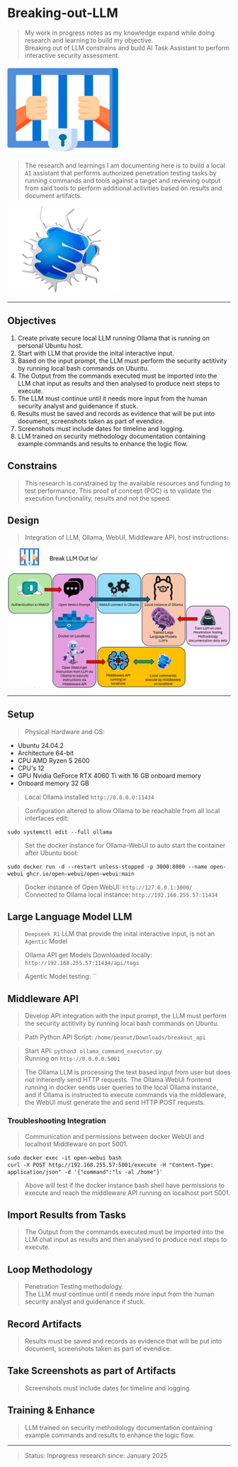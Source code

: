 # Breaking-out-LLM  

>My work in progress notes as my knowledge expand while doing research and learning to build my objective.  
>Breaking out of LLM constrains and build AI Task Assistant to perform interactive security assessment.  
  
<img src="/images/jail.png" width=250 height=200>

>The research and learnings I am documenting here is to build a local `AI` assistant that performs authorized penetration testing tasks by running commands and tools against a target and reviewing output from said tools to perform additional activities based on results and document artifacts.  

<img src="/images/break-glass.png" width=250 height=200>

----  

## Objectives  

1. Create private secure local LLM running Ollama that is running on personal Ubuntu host.  
2. Start with LLM that provide the inital interactive input.  
3. Based on the input prompt, the LLM must perform the security actitivity by running local bash commands on Ubuntu.
4. The Output from the commands executed must be imported into the LLM chat input as results and then analysed to produce next steps to execute.
5. The LLM must continue until it needs more input from the human security analyst and guidenance if stuck.
6. Results must be saved and records as evidence that will be put into document, screenshots taken as part of evendice. 
7. Screenshots must include dates for timeline and logging.
8. LLM trained on security methodology documentation containing example commands and results to enhance the logic flow.  

## Constrains  

>This research is constrained by the available resources and funding to test performance.
>This proof of concept (POC) is to validate the execution functionality, results and not the speed.  

## Design  

>Integration of LLM, Ollama, WebUI, Middleware API, host instructions:  

![breakout llm design jail](/images/breakout-llm-design.png)  

----  

## Setup  

>Physical Hardware and OS:  

- Ubuntu 24.04.2
- Architecture 64-bit
- CPU AMD Ryzen 5 2600 
- CPU's 12
- GPU Nvidia GeForce RTX 4060 Ti with 16 GB onboard memory 
- Onboard memory 32 GB 

>Local Ollama installed `http://0.0.0.0:11434`  

>Configuration altered to allow Ollama to be reachable from all local interfaces edit:  

```
sudo systemctl edit --full ollama
```  

>Set the docker instance for Ollama-WebUI to auto start the container after Ubuntu boot:  

```
sudo docker run -d --restart unless-stopped -p 3000:8080 --name open-webui ghcr.io/open-webui/open-webui:main
```  

>Docker instance of Open WebUI: `http://127.0.0.1:3000/`  
>Connected to Ollama local instance: `http://192.168.255.57:11434`  

## Large Language Model LLM  

>`Deepseek R1` LLM that provide the inital interactive input, is not an `Agentic` Model  

>Ollama API get Models Downloaded locally: `http://192.168.255.57:11434/api/tags`  

>Agentic Model testing: ``  

## Middleware API  

>Develop API integration with the input prompt, the LLM must perform the security actitivity by running local bash commands on Ubuntu.  

>Path Python API Script: `/home/peanut/Downloads/breakout_api`  

>Start API: `python3 ollama_command_executor.py`  
>Running on `http://0.0.0.0:5001`  

>The Ollama LLM is processing the text based input from user but does not inherently send HTTP requests.
>The Ollama WebUI frontend running in docker sends user queries to the local Ollama instance,  
>and if Ollama is instructed to execute commands via the middleware, the WebUI must generate the and send HTTP POST requests.  

### Troubleshooting Integration  

>Communication and permissions between docker WebUI and localhost Middleware on port 5001.  

```
sudo docker exec -it open-webui bash
curl -X POST http://192.168.255.57:5001/execute -H "Content-Type: application/json" -d '{"command":"ls -al /home"}'
```  

>Above will test if the docker instance bash shell have permissions to execute and reach the middleware API running on localhost port 5001.  


## Import Results from Tasks  

>The Output from the commands executed must be imported into the LLM chat input as results and then analysed to produce next steps to execute.  

## Loop Methodology  

>Penetration Testing methodology.  
>The LLM must continue until it needs more input from the human security analyst and guidenance if stuck.  

## Record Artifacts  

>Results must be saved and records as evidence that will be put into document, screenshots taken as part of evendice.  

## Take Screenshots as part of Artifacts  

>Screenshots must include dates for timeline and logging.  

## Training & Enhance  

>LLM trained on security methodology documentation containing example commands and results to enhance the logic flow.  

----  

>Status: Inprogress research since: January 2025  
  